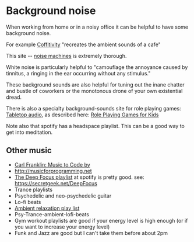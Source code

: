 ﻿# Background noise

When working from home or in a noisy office it can be helpful to have some background noise.

For example [Coffitivity](https://coffitivity.com/) "recreates the ambient sounds of a cafe"

This site -- [noise machines](https://mynoise.net/noiseMachines.php) is extremely thorough.

White noise is particularly helpful to "camouflage the annoyance caused by tinnitus, a ringing in the ear occurring without any stimulus."

These background sounds are also helpful for tuning out the inane chatter and bustle of coworkers or the monotonous drone of your own existential dread.

There is also a specialty background-sounds site for role playing games: [Tabletop audio](https://tabletopaudio.com/), as described here: [Role Playing Games for Kids](http://wiki.secretgeek.net/rpg-for-kids)

Note also that spotify has a headspace playlist. This can be a good way to get into meditation.

## Other music

- [Carl Franklin: Music to Code by](http://mtcb.pwop.com/)
- <http://musicforprogramming.net>
- [The Deep Focus playlist](https://open.spotify.com/playlist/37i9dQZF1DWZeKCadgRdKQ?si=AnAvIpDkTD2nTSSEEKfcSQ) at spotify is pretty good. see: <https://secretgeek.net/DeepFocus>
- Trance playlists
- Psychedelic and neo-psychedelic guitar
- Lo-fi beats
- [Ambient relaxation play list](https://open.spotify.com/playlist/37i9dQZF1DX3Ogo9pFvBkY?si=5ZG03DaLTfeGE6300ZA_pg)
- Psy-Trance-ambient-lofi-beats
- Gym workout playlists are good if your energy level is high enough (or if you want to increase your energy level)
- Funk and Jazz are good but I can't take them before about 2pm
